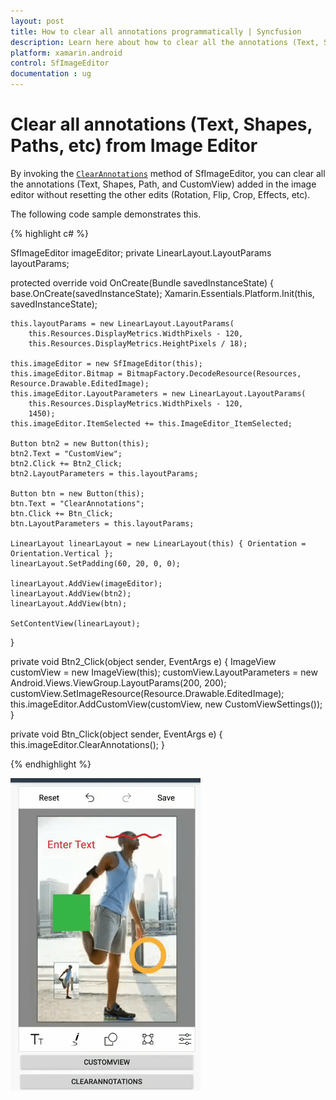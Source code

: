 ```yaml
---
layout: post
title: How to clear all annotations programmatically | Syncfusion
description: Learn here about how to clear all the annotations (Text, Shapes, Paths, Custom views) alone added in the image editor.
platform: xamarin.android
control: SfImageEditor
documentation : ug
---
```


# Clear all annotations (Text, Shapes, Paths, etc) from Image Editor

By invoking the [`ClearAnnotations`](https://help.syncfusion.com/cr/xamarin-android/Syncfusion.SfImageEditor.Android.SfImageEditor.html#Syncfusion_SfImageEditor_Android_SfImageEditor_ClearAnnotations) method of SfImageEditor, you can clear all the annotations (Text, Shapes, Path, and CustomView) added in the image editor without resetting the other edits (Rotation, Flip, Crop, Effects, etc).

The following code sample demonstrates this.

{% highlight c# %}

SfImageEditor imageEditor;
private LinearLayout.LayoutParams layoutParams;

protected override void OnCreate(Bundle savedInstanceState)
{
    base.OnCreate(savedInstanceState);
    Xamarin.Essentials.Platform.Init(this, savedInstanceState);

    this.layoutParams = new LinearLayout.LayoutParams(
        this.Resources.DisplayMetrics.WidthPixels - 120,
        this.Resources.DisplayMetrics.HeightPixels / 18);

    this.imageEditor = new SfImageEditor(this);
    this.imageEditor.Bitmap = BitmapFactory.DecodeResource(Resources, Resource.Drawable.EditedImage);
    this.imageEditor.LayoutParameters = new LinearLayout.LayoutParams(
        this.Resources.DisplayMetrics.WidthPixels - 120,
        1450);
    this.imageEditor.ItemSelected += this.ImageEditor_ItemSelected;

    Button btn2 = new Button(this);
    btn2.Text = "CustomView";
    btn2.Click += Btn2_Click;
    btn2.LayoutParameters = this.layoutParams;

    Button btn = new Button(this);
    btn.Text = "ClearAnnotations";
    btn.Click += Btn_Click;
    btn.LayoutParameters = this.layoutParams;

    LinearLayout linearLayout = new LinearLayout(this) { Orientation = Orientation.Vertical };
    linearLayout.SetPadding(60, 20, 0, 0);

    linearLayout.AddView(imageEditor);
    linearLayout.AddView(btn2);
    linearLayout.AddView(btn);

    SetContentView(linearLayout);
}

private void Btn2_Click(object sender, EventArgs e)
{
    ImageView customView = new ImageView(this);
    customView.LayoutParameters = new Android.Views.ViewGroup.LayoutParams(200, 200);
    customView.SetImageResource(Resource.Drawable.EditedImage);
    this.imageEditor.AddCustomView(customView, new CustomViewSettings());
}

private void Btn_Click(object sender, EventArgs e)
{
    this.imageEditor.ClearAnnotations();
}

{% endhighlight %}

![ClearAnnotations support in Xamarin.Android ImageEditor](images/ClearAnnotations.gif)